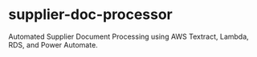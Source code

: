 # supplier-doc-processor
Automated Supplier Document Processing using AWS Textract, Lambda, RDS, and Power Automate.
